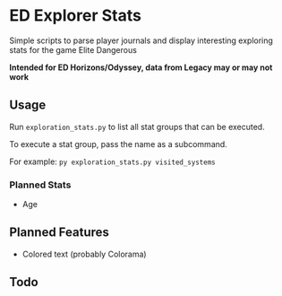 # ED Explorer Stats

Simple scripts to parse player journals and display interesting exploring stats for the game Elite Dangerous

**Intended for ED Horizons/Odyssey, data from Legacy may or may not work**

## Usage

Run `exploration_stats.py` to list all stat groups that can be executed.

To execute a stat group, pass the name as a subcommand.

For example: `py exploration_stats.py visited_systems`

### Planned Stats
* Age

## Planned Features
* Colored text (probably Colorama)

## Todo